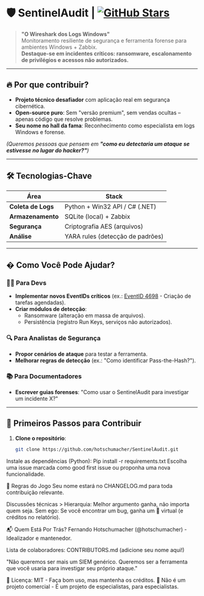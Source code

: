 # 🛡️ SentinelAudit | [![GitHub Stars](https://img.shields.io/github/stars/hotschumacher/SentinelAudit?style=social)](https://github.com/hotschumacher/SentinelAudit/stargazers)

> **"O Wireshark dos Logs Windows"**  
> Monitoramento resiliente de segurança e ferramenta forense para ambientes Windows + Zabbix.  
> **Destaque-se em incidentes críticos: ransomware, escalonamento de privilégios e acessos não autorizados.**

---

## 🔥 **Por que contribuir?**
- **Projeto técnico desafiador** com aplicação real em segurança cibernética.  
- **Open-source puro**: Sem "versão premium", sem vendas ocultas – apenas código que resolve problemas.  
- **Seu nome no hall da fama**: Reconhecimento como especialista em logs Windows e forense.  

*(Queremos pessoas que pensem em **"como eu detectaria um ataque se estivesse no lugar do hacker?"**)*  

---

## 🛠️ **Tecnologias-Chave**
| Área               | Stack                          |
|--------------------|--------------------------------|
| **Coleta de Logs** | Python + Win32 API / C# (.NET) |
| **Armazenamento**  | SQLite (local) + Zabbix        |
| **Segurança**      | Criptografia AES (arquivos)    |
| **Análise**        | YARA rules (detecção de padrões) |

---

## � **Como Você Pode Ajudar?**
### 👨‍💻 **Para Devs**
- **Implementar novos EventIDs críticos** (ex.: [EventID 4698](https://www.ultimatewindowssecurity.com/securitylog/encyclopedia/event.aspx?eventID=4698) - Criação de tarefas agendadas).  
- **Criar módulos de detecção**:  
  - Ransomware (alteração em massa de arquivos).  
  - Persistência (registro Run Keys, serviços não autorizados).  

### 🔍 **Para Analistas de Segurança**  
- **Propor cenários de ataque** para testar a ferramenta.  
- **Melhorar regras de detecção** (ex.: "Como identificar Pass-the-Hash?").  

### 📚 **Para Documentadores**  
- **Escrever guias forenses**: "Como usar o SentinelAudit para investigar um incidente X?"  

---

## 🚀 **Primeiros Passos para Contribuir**
1. **Clone o repositório**:  
   ```bash
   git clone https://github.com/hotschumacher/SentinelAudit.git


Instale as dependências (Python):
Pip install -r requirements.txt
Escolha uma issue marcada como good first issue ou proponha uma nova funcionalidade.

📌 Regras do Jogo
Seu nome estará no CHANGELOG.md para toda contribuição relevante.

Discussões técnicas > Hierarquia: Melhor argumento ganha, não importa quem seja.
Sem ego: Se você encontrar um bug, ganha um 🍪 virtual (e créditos no relatório).

📬 Quem Está Por Trás?
Fernando Hotschumacher (@hotschumacher) - Idealizador e mantenedor.

Lista de colaboradores: CONTRIBUTORS.md (adicione seu nome aqui!)

"Não queremos ser mais um SIEM genérico. Queremos ser a ferramenta que você usaria para investigar seu próprio ataque."

🔹 Licença: MIT - Faça bom uso, mas mantenha os créditos.
🔹 Não é um projeto comercial - É um projeto de especialistas, para especialistas.
   
